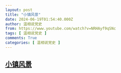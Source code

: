 ```yaml
---
layout: post
title: "小镇风景"
date: 2024-06-19T01:54:40.000Z
author: 温相说党史
from: https://www.youtube.com/watch?v=NRHAyf9qSNc
tags: [ 温相说党史 ]
comments: True
categories: [ 温相说党史 ]
---
```

<!--1718762080000-->
[小镇风景](https://www.youtube.com/watch?v=NRHAyf9qSNc)
------

<div>

</div>
